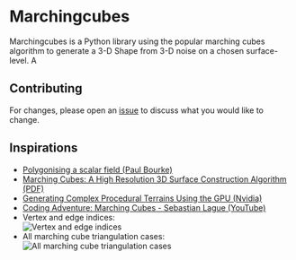 # Marchingcubes

Marchingcubes is a Python library using the popular marching cubes algorithm to generate a 3-D Shape from 3-D noise on a
chosen surface-level. A

## Contributing

For changes, please open an [issue](https://github.com/Weebywoo/marchingcubes/issues) to discuss what you would like to
change.

## Inspirations

- [Polygonising a scalar field (Paul Bourke)](https://paulbourke.net/geometry/polygonise/)
- [Marching Cubes: A High Resolution 3D Surface Construction Algorithm (PDF)](https://people.eecs.berkeley.edu/~jrs/meshpapers/LorensenCline.pdf)
- [Generating Complex Procedural Terrains Using the GPU (Nvidia)](https://developer.nvidia.com/gpugems/gpugems3/part-i-geometry/chapter-1-generating-complex-procedural-terrains-using-gpu)
- [Coding Adventure: Marching Cubes - Sebastian Lague (YouTube)](https://www.youtube.com/watch?v=M3iI2l0ltbE)
- Vertex and edge indices:<br>
  ![Vertex and edge indices](https://paulbourke.net/geometry/polygonise/polygonise1.gif)
- All marching cube triangulation cases:
  ![All marching cube triangulation cases](https://www.researchgate.net/profile/Zhongjie-Long/publication/282209849/figure/fig2/AS:362916613246979@1463537471898/Type-of-surface-combinations-for-the-marching-cube-algorithm-The-black-circles-means.png)